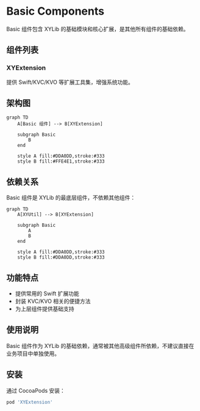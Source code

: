# Basic Components

Basic 组件包含 XYLib 的基础模块和核心扩展，是其他所有组件的基础依赖。

## 组件列表

### XYExtension
提供 Swift/KVC/KVO 等扩展工具集，增强系统功能。

## 架构图

```mermaid
graph TD
    A[Basic 组件] --> B[XYExtension]
    
    subgraph Basic
        B
    end
    
    style A fill:#DDA0DD,stroke:#333
    style B fill:#FFE4E1,stroke:#333
```

## 依赖关系

Basic 组件是 XYLib 的最底层组件，不依赖其他组件：

```mermaid
graph TD
    A[XYUtil] --> B[XYExtension]
    
    subgraph Basic
        A
        B
    end
    
    style A fill:#DDA0DD,stroke:#333
    style B fill:#DDA0DD,stroke:#333
```

## 功能特点

- 提供常用的 Swift 扩展功能
- 封装 KVC/KVO 相关的便捷方法
- 为上层组件提供基础支持

## 使用说明

Basic 组件作为 XYLib 的基础依赖，通常被其他高级组件所依赖，不建议直接在业务项目中单独使用。

## 安装

通过 CocoaPods 安装：

```ruby
pod 'XYExtension'
```